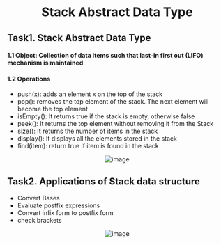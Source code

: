 <h1 align="center">Stack Abstract Data Type</h1>

## Task1. Stack Abstract Data Type
#### 1.1	Object: Collection of data items such that last-in first out (LIFO) mechanism is maintained
#### 1.2	Operations 
-	push(x): adds an element x on the top of the stack 
-	pop(): removes the top element of the stack. The next element will become the top element 
-	isEmpty(): It returns true if the stack is empty, otherwise false 
-	peek(): It returns the top element without removing it from the Stack 
-	size(): It returns the number of items in the stack 
-	display(): It displays all the elements stored in the stack 
-	 find(item): return true if item is found in the stack
<div align="center">
  <img src="https://github.com/K-Hyeon/Algorithm_Study/assets/63723227/642e9613-cfc7-4ba3-8309-8e287726f1d3" alt="image">
</div>


## Task2. Applications of Stack data structure 
-	Convert Bases
-	Evaluate postfix expressions 
-	Convert infix form to postfix form 
-	check brackets
<div align="center">
  <img src="https://github.com/K-Hyeon/Algorithm_Study/assets/63723227/bd440852-9f9b-403d-bd1f-4bea8617f054" alt="image">
</div>

